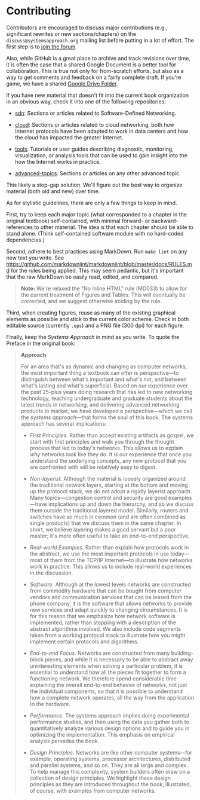 # Contributing

Contributors are encouraged to discuss major contributions (e.g., significant
rewrites or new sections/chapters) on the `discuss@systemsapproach.org`
mailing list before putting in a lot of effort. The first step is to
[join the forum](https://groups.google.com/a/systemsapproach.org/forum/#!forum/discuss).

Also, while GitHub is a great place to archive and track revisions over time,
it is often the case that a shared Google Document is a better tool for
collaboration. This is true not only for from-scratch efforts, but
also as a way to get comments and feedback on a fairly complete
draft. If you're game, we have a shared
[Google Drive Folder](https://drive.google.com/drive/u/2/folders/1diDcXKTyMFyuR7g1M6gTRuCnHXAUYj7C?ths=true).

If you have new material that doesn't fit into the current book
organization in an obvious way, check it into one of the following
repositories:

* [sdn](https://github.com/SystemsApproach/sdn): Sections or articles
  related to Software-Defined Networking.

* [cloud](https://github.com/SystemsApproach/cloud): Sections or
  articles related to cloud networking, both how Internet protocols
  have been adapted to work in data centers and how the cloud has
  impacted the greater Internet.

* [tools](https://github.com/SystemsApproach/tools): Tutorials or user
  guides describing diagnostic, monitoring, visualization, or analysis
  tools that can be used to gain insight into the how the Internet
  works in practice.

* [advanced-topics](https://github.com/SystemsApproach/advanced-topics):
  Sections or articles on any other advanced topic.

This likely a stop-gap solution. We'll figure out the best way to
organize material (both old and new) over time. 

As for stylistic guidelines, there are only a few things to keep in mind.

First, try to keep each major topic (what corresponded to a chapter in
the original textbook) self-contained, with minimal forward- or
backward-references to other material. The idea is that each chapter
should be able to stand alone. (Think self-contained software module
with no hard-coded dependencies.)

Second, adhere to best practices using MarkDown. Run `make lint` on any
new text you write. See
https://github.com/markdownlint/markdownlint/blob/master/docs/RULES.md
for the rules being applied. This may seem pedantic, but it's
important that the raw MarkDown be easily read, edited, and compared.

> **Note:** We're relaxed the "No Inline HTML" rule (MD033) to allow
> for the current treatment of Figures and Tables. This will
> eventually be corrected, and we suggest otherwise abiding by the
> rule.

Third, when creating figures, reuse as many of the existing graphical
elements as possible and stick to the current color scheme. Check in
both editable source (currently `.eps`) and a PNG file (300 dpi) for each
figure.

Finally, keep the *Systems Approach* in mind as you write. To quote the
Preface in the original book:

> **Approach**
>
> For an area that's as dynamic and changing as computer
> networks, the most important thing a textbook can offer is
> perspective—to distinguish between what's important and what's not,
> and between what's lasting and what's superficial. Based on our
> experience over the past 25-plus years doing research that has led to new
> networking technology, teaching undergraduate and graduate students
> about the latest trends in networking, and delivering advanced
> networking products to market, we have developed a perspective—which
> we call the *systems approach*—that forms the soul of this
> book. The systems approach has several implications:
>
> * *First Principles.* Rather than accept existing artifacts as gospel, we 
> start with first principles and walk you through the thought process that 
> led to today's networks. This allows us to explain *why* networks look
> like they do.  It is our experience that once you understand the
> underlying concepts, any new protocol that you are confronted with
> will be relatively easy to digest.
>
> * *Non-layerist.* Although the material is loosely organized around the 
> traditional network layers, starting at the bottom and moving up the 
> protocol stack, we do not adopt a rigidly layerist approach. Many
> topics—congestion control and security are good examples—have
> implications up and down the hierarchy, and so we discuss them outside
> the traditional layered model. Similarly, routers and switches have so
> much in common (and are often combined as single products) that we
> discuss them in the same chapter. In short, we believe layering makes a
> good servant but a poor master; it's more often useful to take an
> end-to-end perspective.
>
> * *Real-world Examples.* Rather than explain how protocols work in the 
> abstract, we use the most important protocols in use today—most of them 
> from the TCP/IP Internet—to illustrate how networks work in practice. This
> allows us to include real-world experiences in the discussion.
>
> * *Software.* Although at the lowest levels networks are constructed from
> commodity hardware that can be bought from computer vendors and
> communication services that can be leased from the phone company, it
> is the software that allows networks to provide new services and adapt
> quickly to changing circumstances.  It is for this reason that we
> emphasize how network software is implemented, rather than stopping
> with a description of the abstract algorithms involved. We also include
> code segments taken from a working protocol stack to illustrate how
> you might implement certain protocols and algorithms.
>
> * *End-to-end Focus.* Networks are constructed from many building-block
> pieces, and while it is necessary to be able to abstract away uninteresting
> elements when solving a particular problem, it is essential to
> understand how all the pieces fit together to form a functioning
> network. We therefore spend considerable time explaining the overall
> end-to-end behavior of networks, not just the individual components,
> so that it is possible to understand how a complete network operates,
> all the way from the application to the hardware.
>
> * *Performance.* The systems approach implies doing experimental
> performance studies, and then using the data you gather both to quantitatively
> analyze various design options and to guide you in optimizing the
> implementation. This emphasis on empirical analysis pervades the book.
>
> * *Design Principles.* Networks are like other computer
> systems—for example, operating 
> systems, processor architectures, distributed and parallel systems,
> and so on. They are all large and complex. To help manage this
> complexity, system builders often draw on a collection of design
> principles. We highlight these design principles as they are
> introduced throughout the book, illustrated, of course, with examples
> from computer networks.
